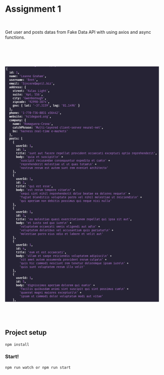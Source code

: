 # Assignment 1

<br>

Get user and posts datas from Fake Data API with using axios and async functions.

<br>


#

<br>

<img src="./Screenshot.png"/>

<br>

#

<br>

## Project setup

```
npm install
```

### Start!

```
npm run watch or npm run start
```
